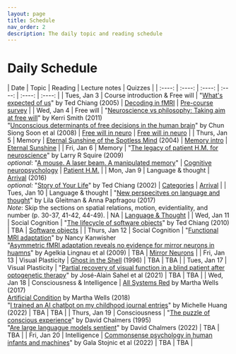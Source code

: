 ```yaml
---
layout: page
title: Schedule
nav_order: 2
description: The daily topic and reading schedule
---
```


# Daily Schedule

| Date | Topic | Reading | Lecture notes | Quizzes |
| :----: | :----: | :----: | :----: |  :----: |  :----: |
| Tues, Jan 3 | Course introduction  & Free will | "[What's expected of us](https://www.nature.com/articles/436150a)" by Ted Chiang (2005) | [Decoding in fMRI](../notes/jan03) | [Pre-course survey](../quizzes/jan03) |
| Wed, Jan 4 | Free will | "[Neuroscience vs philosophy: Taking aim at free will](https://www.nature.com/articles/477023a)" by Kerri Smith (2011) <br /> "[Unconscious determinants of free decisions in the human brain](https://www.nature.com/articles/nn.2112)" by Chun Siong Soon et al (2008) | [Free will in neuro](../notes/jan04) | [Free will in neuro](../quizzes/jan04) |
| Thurs, Jan 5 | Memory | [Eternal Sunshine of the Spotless Mind](https://www.imdb.com/title/tt0338013/) (2004) | [Memory intro](../notes/jan05) | [Eternal Sunshine](../quizzes/jan05) |
| Fri, Jan 6 | Memory | "[The legacy of patient H.M. for neuroscience](https://pubmed.ncbi.nlm.nih.gov/19146808/)" by Larry R Squire (2009) <br /> *optional*: "[A mouse. A laser beam. A manipulated memory](https://www.ted.com/talks/steve_ramirez_and_xu_liu_a_mouse_a_laser_beam_a_manipulated_memory?language=en)" | [Cognitive neuropsychology](../notes/jan06) | [Patient H.M.](../quizzes/jan06) |
| Mon, Jan 9 | Language & thought | [Arrival](https://www.imdb.com/title/tt2543164/) (2016) <br /> *optional:* "[Story of Your Life](https://raley.english.ucsb.edu/wp-content/uploads/Reading/Chiang-story.pdf)" by Ted Chiang (2002) | [Categories](../notes/jan10) | [Arrival](../quizzes/jan09) | 
| Tues, Jan 10 | Language & thought | "[New perspecitves on language and thought](https://cpb-us-w2.wpmucdn.com/web.sas.upenn.edu/dist/4/81/files/2017/07/Gleitman__Papafragou_in-press-21o7hjk.pdf)" by Lila Gleitman & Anna Papfragou (2017) <br /> *Note*: Skip the sections on spatial relations, motion, evidentiality, and number (p. 30-37, 41-42, 44-49). | NA | [Language & Thought](../quizzes/jan10) |
| Wed, Jan 11 | Social Cognition | "[The lifecycle of software objects](https://cpb-us-w2.wpmucdn.com/voices.uchicago.edu/dist/8/644/files/2017/08/Chiang-Lifecycle-of-Software-Objects-q3tsuw.pdf)" by Ted Chiang (2010) | TBA | [Software objects](../quizzes/jan11) |
| Thurs, Jan 12 | Social Cognition | "[Functional MRI adaptation](https://nancysbraintalks.mit.edu/video/functional-mri-adaptation)" by Nancy Kanwisher <br /> "[Asymmetric fMRI adaptation reveals no evidence for mirror neurons in huamns](https://www.pnas.org/doi/epdf/10.1073/pnas.0902262106)" by Agelkia Lingnau et al (2009) | TBA | [Mirror Neurons](../quizzes/jan12) |
| Fri, Jan 13 | Visual Plasticity | [Ghost in the Shell](https://www.youtube.com/watch?v=iHil4Y4r3Wk) (1996) | TBA | TBA |
| Tues, Jan 17 | Visual Plasticity | "[Partial recovery of visual function in a blind patient after optogenetic therapy](https://www.nature.com/articles/s41591-021-01351-4)" by José-Alain Sahel et al (2021) | TBA | TBA | 
| Wed, Jan 18 | Consciousness & Intelligence | [All Systems Red](https://www.goodreads.com/book/show/32758901-all-systems-red) by Martha Wells (2017) <br /> [Artificial Condition](https://www.goodreads.com/book/show/36223860-artificial-condition)  by Martha Wells (2018) <br /> "[I trained an AI chatbot on my childhood journal entries](https://mem.ai/p/U9DnlAjdkp6hifl6A80R)" by Michelle Huang (2022) | TBA | TBA | 
| Thurs, Jan 19 | Consciousness | "[The puzzle of conscious experience](http://www.ccs.fau.edu/~bressler/EDU/CogNeuro/Readings/Chalmers1995.pdf)" by David Chalmers (1995) <br /> "[Are large languague models sentient](https://www.youtube.com/watch?v=-BcuCmf00_Y)" by David Chalmers (2022) | TBA | TBA |
| Fri, Jan 20 | Intelligence | [Commonsense psychology in human infants and machines](https://cims.nyu.edu/~brenden/papers/StojnicEtAlPreprint.pdf)" by Gala Stojnic et al (2022)  | TBA | TBA | 
